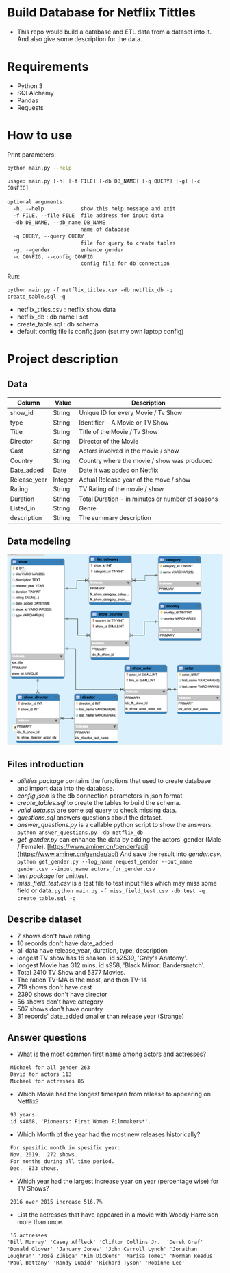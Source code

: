 # Build Database for Netflix Tittles

- This repo would build a database and ETL data from a dataset into it. And also give some description for the data. 

# Requirements

- Python 3
- SQLAlchemy 
- Pandas
- Requests 

# How to use

Print parameters:

```bash
python main.py --help
```

```
usage: main.py [-h] [-f FILE] [-db DB_NAME] [-q QUERY] [-g] [-c CONFIG]

optional arguments:
  -h, --help            show this help message and exit
  -f FILE, --file FILE  file address for input data
  -db DB_NAME, --db_name DB_NAME
                        name of database
  -q QUERY, --query QUERY
                        file for query to create tables
  -g, --gender          enhance gender
  -c CONFIG, --config CONFIG
                        config file for db connection
```
Run:
```
python main.py -f netflix_titles.csv -db netflix_db -q create_table.sql -g
```
- netflix_titles.csv : netflix show data
- netflix_db : db name I set
- create_table.sql : db schema
- default config file is config.json (set my own laptop config)


# Project description
## Data

| **Column** | **Value** | **Description** |
| --- | --- | --- |
| show\_id | String | Unique ID for every Movie / Tv Show |
| type | String | Identifier - A Movie or TV Show |
| Title | String | Title of the Movie / Tv Show |
| Director | String | Director of the Movie |
| Cast | String | Actors involved in the movie / show |
| Country | String | Country where the movie / show was produced |
| Date\_added | Date | Date it was added on Netflix |
| Release\_year | Integer | Actual Release year of the move / show |
| Rating | String | TV Rating of the movie / show |
| Duration | String | Total Duration - in minutes or number of seasons |
| Listed\_in | String | Genre |
| description | String | The summary description |

## Data modeling
![Alt text](data_model.png)

## Files introduction
- *utilities package* contains the functions that used to create database and import data into the database.
- *config.json* is the db connection parameters in json format.
- *create_tables.sql* to create the tables to build the schema.
- *valid data.sql* are some sql query to check missing data.
- *questions.sql* answers questions about the dataset.
- *answer_questions.py* is a callable python script to show the answers.
```python answer_questions.py -db netflix_db```
- *get_gender.py* can enhance the data by adding the actors' gender (Male / Female). [https://www.aminer.cn/gender/api](https://www.aminer.cn/gender/api) 
And save the result into *gender.csv*.
```python get_gender.py --log_name request_gender --out_name gender.csv --input_name actors_for_gender.csv```
- *test package* for unittest.
- *miss_field_test.csv* is a test file to test input files which may miss some field or data.
```python main.py -f miss_field_test.csv -db test -q create_table.sql -g```


## Describe dataset
- 7 shows don't have rating
- 10 records don't have date_added
- all data have release_year, duration, type, description
- longest TV show has 16 season. id s2539, 'Grey's Anatomy'.
- longest Movie has 312 mins. id s958, 'Black Mirror: Bandersnatch'.
- Total 2410 TV Show and 5377 Movies.
- The ration TV-MA is the most, and then TV-14 
- 719 shows don't have cast
- 2390 shows don't have director
- 56 shows don't have category
- 507 shows don't have country
- 31 records' date_added smaller than release year (Strange)

## Answer questions

- What is the most common first name among actors and actresses?
```
 Michael for all gender 263
 David for actors 113
 Michael for actresses 86
```
- Which Movie had the longest timespan from release to appearing on Netflix?
```
 93 years. 
 id s4868, 'Pioneers: First Women Filmmakers*'.
```
- Which Month of the year had the most new releases historically?
```
 For spesific month in spesific year:
 Nov, 2019.  272 shows.
 For months during all time period.
 Dec.  833 shows.
```
- Which year had the largest increase year on year (percentage wise) for TV Shows?
```
 2016 over 2015 increase 516.7% 
```
- List the actresses that have appeared in a movie with Woody Harrelson more than once.
```commandline
 16 actresses
'Bill Murray' 'Casey Affleck' 'Clifton Collins Jr.' 'Derek Graf' 'Donald Glover' 'January Jones' 'John Carroll Lynch' 'Jonathan Loughran' 'José Zúñiga' 'Kim Dickens' 'Marisa Tomei' 'Norman Reedus' 'Paul Bettany' 'Randy Quaid' 'Richard Tyson' 'Robinne Lee' 
```
